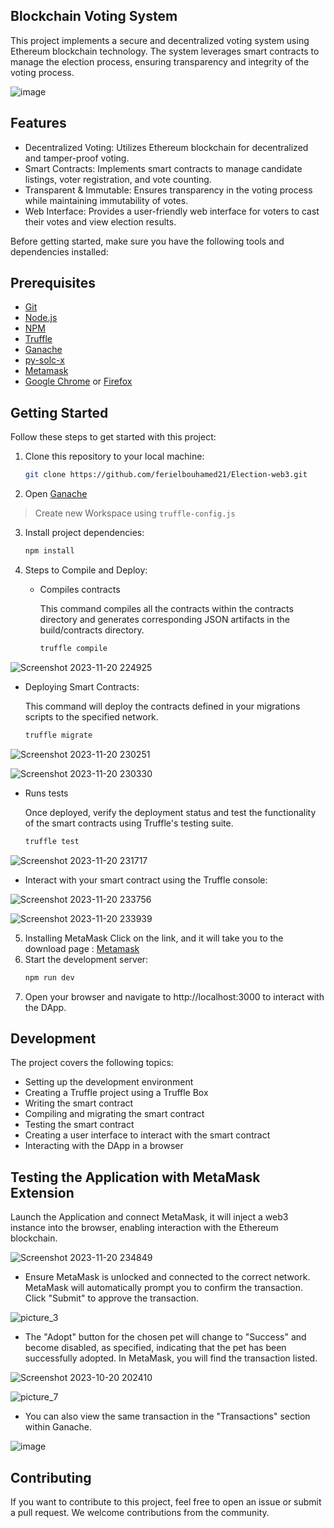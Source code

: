## Blockchain Voting System

This project implements a secure and decentralized voting system using Ethereum blockchain technology. The system leverages smart contracts to manage the election process, ensuring transparency and integrity of the voting process.


![image](https://github.com/ferielbouhamed21/Election-web3/assets/78966152/c050dde5-a44e-425f-b3c4-4f8b75231d3f)


## Features

- Decentralized Voting: Utilizes Ethereum blockchain for decentralized and tamper-proof voting.
- Smart Contracts: Implements smart contracts to manage candidate listings, voter registration, and vote counting.
- Transparent & Immutable: Ensures transparency in the voting process while maintaining immutability of votes.
- Web Interface: Provides a user-friendly web interface for voters to cast their votes and view election results.

Before getting started, make sure you have the following tools and dependencies installed:

## Prerequisites

- [Git](https://git-scm.com/)
- [Node.js](https://nodejs.org/)
- [NPM](https://www.npmjs.com/)
- [Truffle](https://www.trufflesuite.com)
- [Ganache](https://www.trufflesuite.com/ganache)
- [py-solc-x](https://pypi.org/project/py-solc-x/)
- [Metamask](https://metamask.io)
- [Google Chrome](https://www.google.com/chrome/) or [Firefox](https://www.mozilla.org/firefox)

## Getting Started

Follow these steps to get started with this project:

1. Clone this repository to your local machine:

   ```bash
   git clone https://github.com/ferielbouhamed21/Election-web3.git
2. Open [Ganache](https://trufflesuite.com/ganache/)
> Create new Workspace using `truffle-config.js`
3. Install project dependencies:

   ```bash
   npm install
4. Steps to Compile and Deploy:

   - Compiles contracts

     This command compiles all the contracts within the contracts directory and generates corresponding JSON artifacts in the build/contracts directory.

      ```bash
      truffle compile

![Screenshot 2023-11-20 224925](https://github.com/ferielbouhamed21/Election-web3/assets/78966152/80eb4512-dd45-498f-a64e-0c7535c39c3a)

   - Deploying Smart Contracts:

     This command will deploy the contracts defined in your migrations scripts to the specified network.

      ```bash
      truffle migrate

![Screenshot 2023-11-20 230251](https://github.com/ferielbouhamed21/Election-web3/assets/78966152/5d709c2c-b200-4d7a-999b-d872f1a5bd75)

![Screenshot 2023-11-20 230330](https://github.com/ferielbouhamed21/Election-web3/assets/78966152/48a5fa14-2f6a-4459-8e35-9790caf9eb58)

   - Runs tests

     Once deployed, verify the deployment status and test the functionality of the smart contracts using Truffle's testing suite.

      ```bash
      truffle test

![Screenshot 2023-11-20 231717](https://github.com/ferielbouhamed21/Election-web3/assets/78966152/c83c6310-d508-4c13-b602-0a77393c01c6)


  - Interact with your smart contract using the Truffle console:

![Screenshot 2023-11-20 233756](https://github.com/ferielbouhamed21/Election-web3/assets/78966152/6acb583d-8197-4ac1-86d0-a1f7f47bfa59)

![Screenshot 2023-11-20 233939](https://github.com/ferielbouhamed21/Election-web3/assets/78966152/f4c00efa-f33a-4915-bb71-16b74c6999ac)

5. Installing MetaMask
   Click on the link, and it will take you to the download page : 
<a href="https://metamask.io/" target="_blank"> Metamask </a>
6. Start the development server:
   ```bash
   npm run dev
7. Open your browser and navigate to http://localhost:3000 to interact with the DApp.


## Development

The project covers the following topics:

- Setting up the development environment
- Creating a Truffle project using a Truffle Box
- Writing the smart contract
- Compiling and migrating the smart contract
- Testing the smart contract
- Creating a user interface to interact with the smart contract
- Interacting with the DApp in a browser

## Testing the Application with MetaMask Extension

Launch the Application and connect MetaMask, it will inject a web3 instance into the browser, enabling interaction with the Ethereum blockchain.


![Screenshot 2023-11-20 234849](https://github.com/ferielbouhamed21/Election-web3/assets/78966152/8b9743f3-e3d1-4c29-aafd-76825dd7fc74)


- Ensure MetaMask is unlocked and connected to the correct network.
MetaMask will automatically prompt you to confirm the transaction. Click "Submit" to approve the transaction.


![picture_3](https://github.com/ferielbouhamed21/Pet-Shop/assets/78966152/248f8f69-7bd4-470b-995f-d432a0efb526)


- The "Adopt" button for the chosen pet will change to "Success" and become disabled, as specified, indicating that the pet has been successfully adopted. In MetaMask, you will find the transaction listed.


![Screenshot 2023-10-20 202410](https://github.com/ferielbouhamed21/Pet-Shop/assets/78966152/a368714f-17e6-47a5-a284-5eeaa8b5c1e6)


![picture_7](https://github.com/ferielbouhamed21/Pet-Shop/assets/78966152/e5fbd722-2190-4098-8c5e-246e43d4b9b4)


- You can also view the same transaction in the "Transactions" section within Ganache.


![image](https://github.com/ferielbouhamed21/Pet-Shop/assets/78966152/5889011d-d4fe-40e2-bd4e-2b23a32f9e92)


## Contributing

If you want to contribute to this project, feel free to open an issue or submit a pull request. We welcome contributions from the community.
